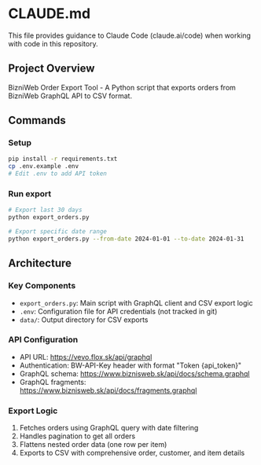 # CLAUDE.md

This file provides guidance to Claude Code (claude.ai/code) when working with code in this repository.

## Project Overview

BizniWeb Order Export Tool - A Python script that exports orders from BizniWeb GraphQL API to CSV format.

## Commands

### Setup
```bash
pip install -r requirements.txt
cp .env.example .env
# Edit .env to add API token
```

### Run export
```bash
# Export last 30 days
python export_orders.py

# Export specific date range
python export_orders.py --from-date 2024-01-01 --to-date 2024-01-31
```

## Architecture

### Key Components
- `export_orders.py`: Main script with GraphQL client and CSV export logic
- `.env`: Configuration file for API credentials (not tracked in git)
- `data/`: Output directory for CSV exports

### API Configuration
- API URL: https://vevo.flox.sk/api/graphql
- Authentication: BW-API-Key header with format "Token {api_token}"
- GraphQL schema: https://www.biznisweb.sk/api/docs/schema.graphql
- GraphQL fragments: https://www.biznisweb.sk/api/docs/fragments.graphql

### Export Logic
1. Fetches orders using GraphQL query with date filtering
2. Handles pagination to get all orders
3. Flattens nested order data (one row per item)
4. Exports to CSV with comprehensive order, customer, and item details
